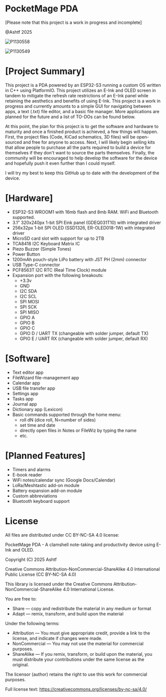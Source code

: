 # PocketMage PDA
[Please note that this project is a work in progress and incomplete]

@Ashtf 2025

![P1130558](https://github.com/user-attachments/assets/791df932-b2c9-459f-9c58-0640f6f8a929)

![P1130549](https://github.com/user-attachments/assets/870af762-9d3f-4b4d-afb1-b597d016a69a)

# [Project Summary]
  This project is a PDA powered by an ESP32-S3 running a custom OS written in C++ using PlatformIO. This project utilizes an E-Ink and OLED screen in tandem to mitigate the refresh rate restrictions of an E-Ink panel while retaining the aesthetics and benefits of using E-Ink. This project is a work in progress and currently amounts to a simple GUI for navigating between apps, a text (.txt) file editor, and a basic file manager. More applications are planned for the future and a list of TO-DOs can be found below.

  At this point, the plan for this project is to get the software and hardware to maturity and once a finished product is achieved, a few things will happen. First, the project files (Code, KiCad schematics, 3D files) will be open-sourced and free for anyone to access. Next, I will likely begin selling kits that allow people to purchase all the parts required to build a device for themselves if they don't want to source the parts themselves. Finally, the community will be encouraged to help develop the software for the device and hopefully push it even further than I could myself.

  I will try my best to keep this GitHub up to date with the development of the device.

# [Hardware]
- ESP32-S3 WROOM1 with 16mb flash and 8mb RAM. WiFi and Bluetooth supported.
- 3.1" 320x240px 1-bit SPI Eink panel (GDEQ031T10) with integrated driver
- 256x32px 1-bit SPI OLED (SSD1326, ER-OLED018-1W) with integrated driver
- MicroSD card slot with support for up to 2TB
- TCA8418 I2C Keyboard Matrix IC
- Piezo Buzzer (Simple Tones)
- Power Button
- 1200mAh pouch-style LiPo battery with JST PH (2mm) connector
- USB Type-C connector
- PCF8563T I2C RTC (Real Time Clock) module
- Expansion port with the following breakouts:
    - +3.3v
    - GND
    - I2C SDA
    - I2C SCL
    - SPI MOSI
    - SPI SCK
    - SPI MISO
    - GPIO A
    - GPIO B
    - GPIO C
    - GPIO D / UART TX (changeable with solder jumper, default TX)
    - GPIO E / UART RX (changeable with solder jumper, default RX)


# [Software]
- Text editor app
- FileWizard file-management app
- Calendar app
- USB file transfer app
- Settings app
- Tasks app
- Journal app
- Dictionary app (Lexicon)
- Basic commands supported through the home menu:
    - roll dN (dice roll, N=number of sides)
    - set time and date
    - directly open files in Notes or FileWiz by typing the name
    - etc.

# [Planned Features]
- Timers and alarms
- E-book reader
- WiFi notes/calendar sync (Google Docs/Calendar)
- LoRa/Meshtastic add-on module
- Battery expansion add-on module
- Custom abbreviations
- Bluetooth keyboard support

# License
All files are distributed under CC BY-NC-SA 4.0 license:

PocketMage PDA - A clamshell note-taking and productivity device using E-Ink and OLED.

Copyright (C) 2025 Ashtf

Creative Commons Attribution-NonCommercial-ShareAlike 4.0 International Public License (CC BY-NC-SA 4.0)

This library is licensed under the Creative Commons Attribution-NonCommercial-ShareAlike 4.0 International License.

You are free to:
- Share — copy and redistribute the material in any medium or format
- Adapt — remix, transform, and build upon the material

Under the following terms:
- Attribution — You must give appropriate credit, provide a link to the license, and indicate if changes were made.
- NonCommercial — You may not use the material for commercial purposes.
- ShareAlike — If you remix, transform, or build upon the material, you must distribute your contributions under the same license as the original.

The licensor (author) retains the right to use this work for commercial purposes.

Full license text: https://creativecommons.org/licenses/by-nc-sa/4.0/
